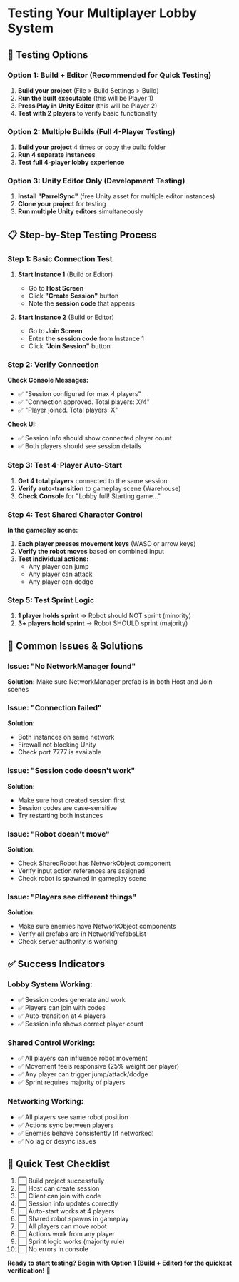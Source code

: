 # Testing Your Multiplayer Lobby System

## 🚀 **Testing Options**

### Option 1: Build + Editor (Recommended for Quick Testing)
1. **Build your project** (File > Build Settings > Build)
2. **Run the built executable** (this will be Player 1)
3. **Press Play in Unity Editor** (this will be Player 2)
4. **Test with 2 players** to verify basic functionality

### Option 2: Multiple Builds (Full 4-Player Testing)
1. **Build your project** 4 times or copy the build folder
2. **Run 4 separate instances**
3. **Test full 4-player lobby experience**

### Option 3: Unity Editor Only (Development Testing)
1. **Install "ParrelSync"** (free Unity asset for multiple editor instances)
2. **Clone your project** for testing
3. **Run multiple Unity editors** simultaneously

## 📋 **Step-by-Step Testing Process**

### Step 1: Basic Connection Test
1. **Start Instance 1** (Build or Editor)
   - Go to **Host Screen**
   - Click **"Create Session"** button
   - Note the **session code** that appears

2. **Start Instance 2** (Build or Editor)
   - Go to **Join Screen**
   - Enter the **session code** from Instance 1
   - Click **"Join Session"** button

### Step 2: Verify Connection
**Check Console Messages:**
- ✅ "Session configured for max 4 players"
- ✅ "Connection approved. Total players: X/4"
- ✅ "Player joined. Total players: X"

**Check UI:**
- ✅ Session Info should show connected player count
- ✅ Both players should see session details

### Step 3: Test 4-Player Auto-Start
1. **Get 4 total players** connected to the same session
2. **Verify auto-transition** to gameplay scene (Warehouse)
3. **Check Console** for "Lobby full! Starting game..."

### Step 4: Test Shared Character Control
**In the gameplay scene:**
1. **Each player presses movement keys** (WASD or arrow keys)
2. **Verify the robot moves** based on combined input
3. **Test individual actions:**
   - Any player can jump
   - Any player can attack
   - Any player can dodge

### Step 5: Test Sprint Logic
1. **1 player holds sprint** → Robot should NOT sprint (minority)
2. **3+ players hold sprint** → Robot SHOULD sprint (majority)

## 🐛 **Common Issues & Solutions**

### Issue: "No NetworkManager found"
**Solution:** Make sure NetworkManager prefab is in both Host and Join scenes

### Issue: "Connection failed"
**Solution:** 
- Both instances on same network
- Firewall not blocking Unity
- Check port 7777 is available

### Issue: "Session code doesn't work"
**Solution:**
- Make sure host created session first
- Session codes are case-sensitive
- Try restarting both instances

### Issue: "Robot doesn't move"
**Solution:**
- Check SharedRobot has NetworkObject component
- Verify input action references are assigned
- Check robot is spawned in gameplay scene

### Issue: "Players see different things"
**Solution:**
- Make sure enemies have NetworkObject components
- Verify all prefabs are in NetworkPrefabsList
- Check server authority is working

## ✅ **Success Indicators**

### Lobby System Working:
- ✅ Session codes generate and work
- ✅ Players can join with codes
- ✅ Auto-transition at 4 players
- ✅ Session info shows correct player count

### Shared Control Working:
- ✅ All players can influence robot movement
- ✅ Movement feels responsive (25% weight per player)
- ✅ Any player can trigger jump/attack/dodge
- ✅ Sprint requires majority of players

### Networking Working:
- ✅ All players see same robot position
- ✅ Actions sync between players
- ✅ Enemies behave consistently (if networked)
- ✅ No lag or desync issues

## 🎯 **Quick Test Checklist**

1. ⬜ Build project successfully
2. ⬜ Host can create session
3. ⬜ Client can join with code
4. ⬜ Session info updates correctly
5. ⬜ Auto-start works at 4 players
6. ⬜ Shared robot spawns in gameplay
7. ⬜ All players can move robot
8. ⬜ Actions work from any player
9. ⬜ Sprint logic works (majority rule)
10. ⬜ No errors in console

**Ready to start testing? Begin with Option 1 (Build + Editor) for the quickest verification!** 🚀